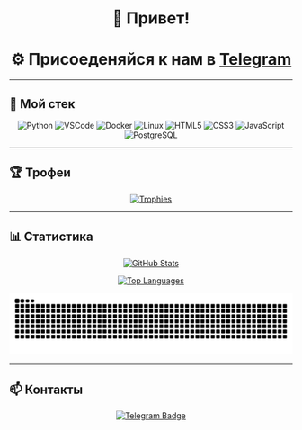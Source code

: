 <h1 align="center">👋 Привет!</h1>

<h1 align="center">
  ⚙️ Присоеденяйся к нам в <a href="https://t.me/xselidcore" color="#FFF">Telegram</a>
</h1>

---

## 🧰 Мой стек

<p align="center">
  <img src="https://cdn.jsdelivr.net/gh/devicons/devicon/icons/python/python-original.svg" alt="Python" width="40" height="40"/>
  <img src="https://cdn.jsdelivr.net/gh/devicons/devicon/icons/vscode/vscode-original.svg" alt="VSCode" width="40" height="40"/>
  <img src="https://cdn.jsdelivr.net/gh/devicons/devicon/icons/docker/docker-original.svg" alt="Docker" width="40" height="40"/>
  <img src="https://cdn.jsdelivr.net/gh/devicons/devicon/icons/linux/linux-original.svg" alt="Linux" width="40" height="40"/>
  <img src="https://cdn.jsdelivr.net/gh/devicons/devicon/icons/html5/html5-original.svg" alt="HTML5" width="40" height="40"/>
  <img src="https://cdn.jsdelivr.net/gh/devicons/devicon/icons/css3/css3-original.svg" alt="CSS3" width="40" height="40"/>
  <img src="https://cdn.jsdelivr.net/gh/devicons/devicon/icons/javascript/javascript-original.svg" alt="JavaScript" width="40" height="40"/>
  <img src="https://cdn.jsdelivr.net/gh/devicons/devicon/icons/postgresql/postgresql-original.svg" alt="PostgreSQL" width="40" height="40"/>
</p>

---

## 🏆 Трофеи

<p align="center">
  <a href="https://github.com/ryo-ma/github-profile-trophy">
    <img src="https://github-profile-trophy.vercel.app/?username=xselid&theme=radical&no-frame=true&row=1&column=7" alt="Trophies" />
  </a>
</p>

---

## 📊 Статистика

<p align="center">
  <a href="https://github.com/anuraghazra/github-readme-stats">
    <img src="https://github-readme-stats.vercel.app/api?username=xselid&show_icons=true&theme=radical" alt="GitHub Stats" />
  </a>
</p>

<p align="center">
  <a href="https://github.com/anuraghazra/github-readme-stats">
    <img src="https://github-readme-stats.vercel.app/api/top-langs/?username=xselid&layout=compact&theme=radical" alt="Top Languages" />
  </a>
</p>

<p align="center">
  <img src="https://raw.githubusercontent.com/xselidcore/xselidcore/output/github-contribution-grid-snake-dark.svg" alt="dark snake animation" />
</p>

---

## 📫 Контакты

<p align="center">
  <a href="https://t.me/xselidcore">
    <img src="https://img.shields.io/badge/Telegram-Contact-2CA5E0?logo=telegram&logoColor=white" alt="Telegram Badge" />
  </a>
</p>
